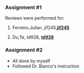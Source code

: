 ### Assignment #1
Reviews were performed for:

1. Ferreiro,Julian, jif245,[**jif245**](https://github.com/jif245/PUI2017_jif245)

2. Du,Te, td928, [**td928**](https://github.com/td928/PUI2017_td928)

### Assignment #2
- All done by myself
- Followed Dr. Bianco's instruction